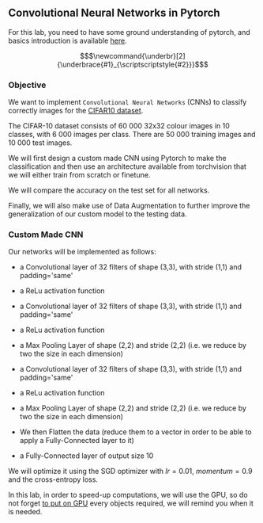 ## Convolutional Neural Networks in Pytorch

For this lab, you need to have some ground understanding of pytorch, and basics introduction is available [here](https://pytorch.org/tutorials/beginner/basics/intro.html).

```math
$\newcommand{\underbr}[2]{\underbrace{#1}_{\scriptscriptstyle{#2}}}$
```

### Objective

We want to implement `Convolutional Neural Networks` (CNNs) to classify correctly images for the [CIFAR10 dataset](https://www.cs.toronto.edu/~kriz/cifar.html).

The CIFAR-10 dataset consists of 60 000 32x32 colour images in 10 classes, with 6 000 images per class. There are 50 000 training images and 10 000 test images.

We will first design a custom made CNN using Pytorch to make the classification and then use an architecture available from torchvision that we will either train from scratch or finetune.

We will compare the accuracy on the test set for all networks.

Finally, we will also make use of Data Augmentation to further improve the generalization of our custom model to the testing data.

### Custom Made CNN

Our networks will be implemented as follows:

  - a Convolutional layer of 32 filters of shape (3,3), with stride (1,1) and padding='same'
  - a ReLu activation function

  - a Convolutional layer of 32 filters of shape (3,3), with stride (1,1) and padding='same'
  - a ReLu activation function
  - a Max Pooling Layer of shape (2,2) and stride (2,2) (i.e. we reduce by two the size in each dimension)

  - a Convolutional layer of 32 filters of shape (3,3), with stride (1,1) and padding='same'
  - a ReLu activation function
  - a Max Pooling Layer of shape (2,2) and stride (2,2) (i.e. we reduce by two the size in each dimension)

  - We then Flatten the data (reduce them to a vector in order to be able to apply a Fully-Connected layer to it)

  - a Fully-Connected layer of output size 10


We will optimize it using the SGD optimizer with $lr = 0.01$, $momentum = 0.9$ and the cross-entropy loss.

In this lab, in order to speed-up computations, we will use the GPU, so do not forget [to put on GPU](https://pytorch.org/docs/stable/notes/cuda.html) every objects required, we will remind you when it is needed.